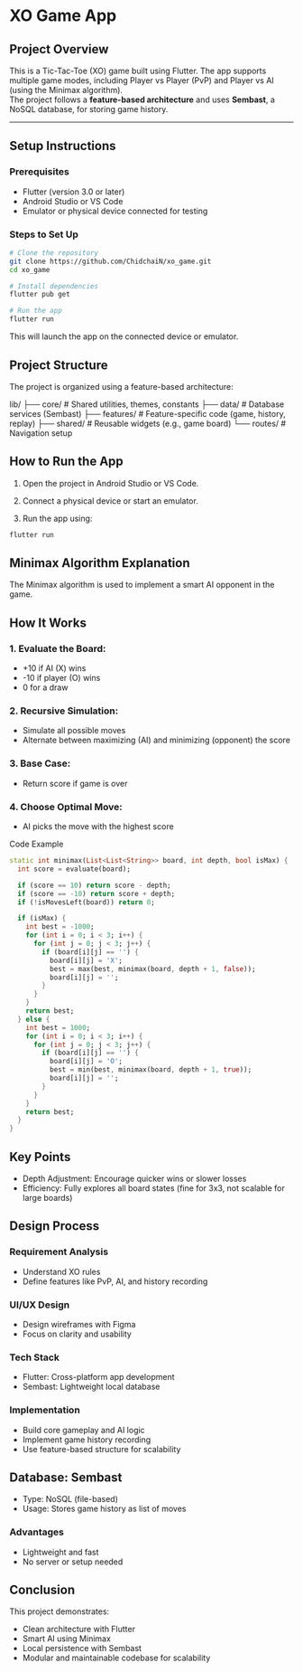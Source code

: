 # XO Game App

## Project Overview
This is a Tic-Tac-Toe (XO) game built using Flutter. The app supports multiple game modes, including Player vs Player (PvP) and Player vs AI (using the Minimax algorithm).  
The project follows a **feature-based architecture** and uses **Sembast**, a NoSQL database, for storing game history.

---

## Setup Instructions

### Prerequisites
- Flutter (version 3.0 or later)
- Android Studio or VS Code
- Emulator or physical device connected for testing

### Steps to Set Up
```bash
# Clone the repository
git clone https://github.com/ChidchaiN/xo_game.git
cd xo_game

# Install dependencies
flutter pub get

# Run the app
flutter run
```
This will launch the app on the connected device or emulator.

## Project Structure
The project is organized using a feature-based architecture:

lib/
├── core/        # Shared utilities, themes, constants
├── data/        # Database services (Sembast)
├── features/    # Feature-specific code (game, history, replay)
├── shared/      # Reusable widgets (e.g., game board)
└── routes/      # Navigation setup

## How to Run the App
1. Open the project in Android Studio or VS Code.

2. Connect a physical device or start an emulator.

3. Run the app using:
```bash
flutter run
```
## Minimax Algorithm Explanation
The Minimax algorithm is used to implement a smart AI opponent in the game.

## How It Works

### 1. Evaluate the Board:
   - +10 if AI (X) wins
   - -10 if player (O) wins
   - 0 for a draw

### 2. Recursive Simulation:
   - Simulate all possible moves
   - Alternate between maximizing (AI) and minimizing (opponent) the score

### 3. Base Case:
   - Return score if game is over

### 4. Choose Optimal Move:
   - AI picks the move with the highest score

Code Example
```dart
static int minimax(List<List<String>> board, int depth, bool isMax) {
  int score = evaluate(board);

  if (score == 10) return score - depth;
  if (score == -10) return score + depth;
  if (!isMovesLeft(board)) return 0;

  if (isMax) {
    int best = -1000;
    for (int i = 0; i < 3; i++) {
      for (int j = 0; j < 3; j++) {
        if (board[i][j] == '') {
          board[i][j] = 'X';
          best = max(best, minimax(board, depth + 1, false));
          board[i][j] = '';
        }
      }
    }
    return best;
  } else {
    int best = 1000;
    for (int i = 0; i < 3; i++) {
      for (int j = 0; j < 3; j++) {
        if (board[i][j] == '') {
          board[i][j] = 'O';
          best = min(best, minimax(board, depth + 1, true));
          board[i][j] = '';
        }
      }
    }
    return best;
  }
}
```

## Key Points

 - Depth Adjustment: Encourage quicker wins or slower losses
 - Efficiency: Fully explores all board states (fine for 3x3, not scalable for large boards)

## Design Process

### Requirement Analysis

 - Understand XO rules
 - Define features like PvP, AI, and history recording

### UI/UX Design

 - Design wireframes with Figma
 - Focus on clarity and usability

### Tech Stack

 - Flutter: Cross-platform app development
 - Sembast: Lightweight local database

### Implementation

 - Build core gameplay and AI logic
 - Implement game history recording
 - Use feature-based structure for scalability

## Database: Sembast

 - Type: NoSQL (file-based)
 - Usage: Stores game history as list of moves

### Advantages

 - Lightweight and fast
 - No server or setup needed

## Conclusion

This project demonstrates:
 - Clean architecture with Flutter
 - Smart AI using Minimax
 - Local persistence with Sembast
 - Modular and maintainable codebase for scalability